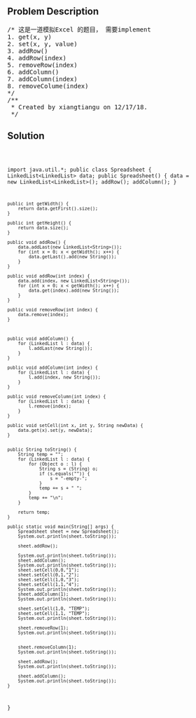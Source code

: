 <!--
<style>
  body { font-family: Arial, sans-serif; }
  .container { max-width: 100%; margin: auto; padding: 20px; }
  .comment-block { background-color: #f9f9f9; padding: 10px; border-left: 5px solid #ccc; max-width: 80%; margin: auto;}
  .code-block { background-color: #f4f4f4; padding: 10px; border: 1px solid #ddd; }
</style>
-->

<div class='container'>
<h2>Problem Description</h2>
<div class='comment-block'>
<pre>
/* 这是一道模拟Excel 的题目， 需要implement 
1. get(x, y)
2. set(x, y, value)
3. addRow()
4. addRow(index)
5. removeRow(index)
6. addColumn()
7. addColumn(index)
8. removeColume(index)
*/
/**
 * Created by xiangtiangu on 12/17/18.
 */
</pre>
</div>

<h2>Solution</h2>
<div class='code-block'>
<pre><code class='language-java'>

import java.util.*;
public class Spreadsheet {
    LinkedList<LinkedList<String>> data;
    public Spreadsheet() {
        data = new LinkedList<LinkedList<String>>();
        addRow();
        addColumn();
    }

    public int getWidth() {
        return data.getFirst().size();
    }

    public int getHeight() {
        return data.size();
    }

    public void addRow() {
        data.addLast(new LinkedList<String>());
        for (int x = 0; x < getWidth(); x++) {
            data.getLast().add(new String());
        }
    }

    public void addRow(int index) {
        data.add(index, new LinkedList<String>());
        for (int x = 0; x < getWidth(); x++) {
            data.get(index).add(new String());
        }
    }

    public void removeRow(int index) {
        data.remove(index);
    }



    public void addColumn() {
        for (LinkedList l : data) {
            l.addLast(new String());
        }
    }

    public void addColumn(int index) {
        for (LinkedList l : data) {
            l.add(index, new String());
        }
    }

    public void removeColumn(int index) {
        for (LinkedList l : data) {
            l.remove(index);
        }
    }

    public void setCell(int x, int y, String newData) {
        data.get(x).set(y, newData);
    }


    public String toString() {
        String temp = "";
        for (LinkedList l : data) {
            for (Object o : l) {
                String s = (String) o;
                if (s.equals("")) {
                    s = "-empty-";
                }
                temp += s + " ";
            }
            temp += "\n";
        }

        return temp;
    }

    public static void main(String[] args) {
        Spreadsheet sheet = new Spreadsheet();
        System.out.println(sheet.toString());

        sheet.addRow();

        System.out.println(sheet.toString());
        sheet.addColumn();
        System.out.println(sheet.toString());
        sheet.setCell(0,0,"1");
        sheet.setCell(0,1,"2");
        sheet.setCell(1,0,"3");
        sheet.setCell(1,1,"4");
        System.out.println(sheet.toString());
        sheet.addColumn(1);
        System.out.println(sheet.toString());

        sheet.setCell(1,0, "TEMP");
        sheet.setCell(1,1, "TEMP");
        System.out.println(sheet.toString());

        sheet.removeRow(1);
        System.out.println(sheet.toString());


        sheet.removeColumn(1);
        System.out.println(sheet.toString());

        sheet.addRow();
        System.out.println(sheet.toString());

        sheet.addColumn();
        System.out.println(sheet.toString());
    }
}

</code></pre>
</div>
</div>
